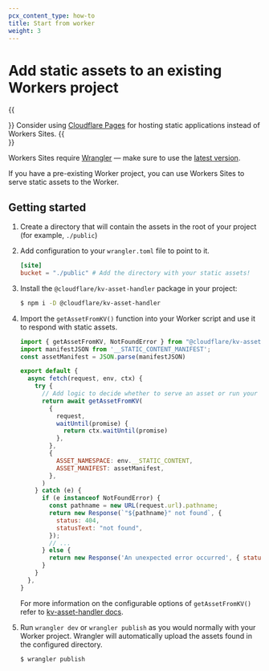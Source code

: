 ```yaml
---
pcx_content_type: how-to
title: Start from worker
weight: 3
---
```


# Add static assets to an existing Workers project

{{<Aside type="note" header="Cloudflare Pages">}}
Consider using [Cloudflare Pages](/pages/) for hosting static applications instead of Workers Sites.
{{</Aside>}}

Workers Sites require [Wrangler](https://github.com/cloudflare/wrangler) — make sure to use the [latest version](/workers/wrangler/get-started/#update).

If you have a pre-existing Worker project, you can use Workers Sites to serve static assets to the Worker.

## Getting started

1.  Create a directory that will contain the assets in the root of your project (for example, `./public`)
2.  Add configuration to your `wrangler.toml` file to point to it.

    ```toml
    [site]
    bucket = "./public" # Add the directory with your static assets!
    ```

3.  Install the `@cloudflare/kv-asset-handler` package in your project:

    ```sh
    $ npm i -D @cloudflare/kv-asset-handler
    ```

4.  Import the `getAssetFromKV()` function into your Worker script and use it to respond with static assets.

    ```js
    import { getAssetFromKV, NotFoundError } from "@cloudflare/kv-asset-handler";
    import manifestJSON from '__STATIC_CONTENT_MANIFEST';
    const assetManifest = JSON.parse(manifestJSON)

    export default {
      async fetch(request, env, ctx) {
        try {
          // Add logic to decide whether to serve an asset or run your original Worker code
          return await getAssetFromKV(
            {
              request,
              waitUntil(promise) {
                return ctx.waitUntil(promise)
              },
            },
            {
              ASSET_NAMESPACE: env.__STATIC_CONTENT,
              ASSET_MANIFEST: assetManifest,
            },
          )
        } catch (e) {
          if (e instanceof NotFoundError) {
            const pathname = new URL(request.url).pathname;
            return new Response(`"${pathname}" not found`, {
              status: 404,
              statusText: "not found",
            });
            // ...
          } else {
            return new Response('An unexpected error occurred', { status: 500 })
          }
        }
      },
    }
    ```

    For more information on the configurable options of `getAssetFromKV()` refer to [kv-asset-handler docs](https://github.com/cloudflare/kv-asset-handler).

5.  Run `wrangler dev` or `wrangler publish` as you would normally with your Worker project.
    Wrangler will automatically upload the assets found in the configured directory.

    ```sh
    $ wrangler publish
    ```
